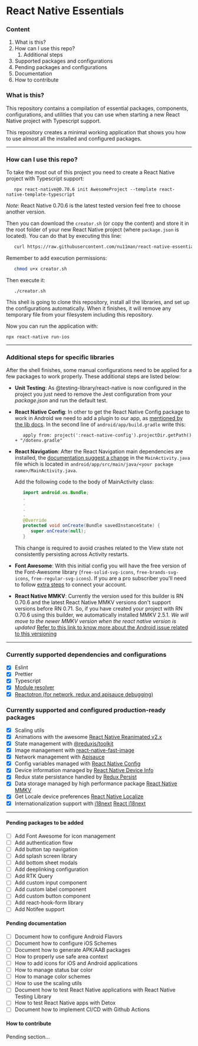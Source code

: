 # React Native Essentials

### Content
1. What is this?
2. How can I use this repo?
   1. Additional steps
3. Supported packages and configurations
4. Pending packages and configurations
5. Documentation
6. How to contribute

### What is this?
This repository contains a compilation of essential packages, components, configurations, and utilities that you can use when starting a new React Native project with Typescript support.

This repository creates a minimal working application that shows you how to use almost all the installed and configured packages.

---

### How can I use this repo?
To take the most out of this project you need to create a React Native project with Typescript support:

```shell
   npx react-native@0.70.6 init AwesomeProject --template react-native-template-typescript
```

*Note*: React Native 0.70.6 is the latest tested version feel free to choose another version.

Then you can download the `creator.sh` (or copy the content) and store it in the root folder of your new React Native project (where `package.json` is located). You can do that by executing this line:

```bash
   curl https://raw.githubusercontent.com/nu11man/react-native-essentials/main/creator.sh --output creator.sh
```

Remember to add execution permissions:

```bash
   chmod u+x creator.sh
```

Then execute it:

```
   ./creator.sh
```

This shell is going to clone this repository, install all the libraries, and set up the configurations automatically. When it finishes, it will remove any temporary file from your filesystem including this repository.

Now you can run the application with:

```
npx react-native run-ios
```

---

### Additional steps for specific libraries

After the shell finishes, some manual configurations need to be applied for a few packages to work properly. These additional steps are listed below:

- **Unit Testing**: As @testing-library/react-native is now configured in the project you just need to remove the Jest configuration from your _package.json_ and run the default test.

- **React Native Config**: In other to get the React Native Config package to work in Android we need to add a plugin to our app, as [mentioned by the lib docs](https://github.com/luggit/react-native-config#extra-step-for-android). In the second line of `android/app/build.gradle` write this:

   ```
      apply from: project(':react-native-config').projectDir.getPath() + "/dotenv.gradle"
   ```

- **React Navigation**: After the React Navigation main dependencies are installed, the [documentation suggest a change](https://reactnavigation.org/docs/getting-started/#installing-dependencies-into-a-bare-react-native-project) in the `MainActivity.java` file which is located in `android/app/src/main/java/<your package name>/MainActivity.java`.

   Add the following code to the body of MainActivity class:

   ```java
      import android.os.Bundle;
      .
      .
      .
      .
      @Override
      protected void onCreate(Bundle savedInstanceState) {
         super.onCreate(null);
      }
   ```
   This change is required to avoid crashes related to the View state not consistently persisting across Activity restarts.

- **Font Awesome**: With this initial config you will have the free version of the Font-Awesome library (`free-solid-svg-icons`, `free-brands-svg-icons`, `free-regular-svg-icons`). If you are a pro subscriber you'll need to follow [extra steps](https://fontawesome.com/docs/web/use-with/react-native) to connect your account.

- **React Native MMKV**: Currently the version used for this builder is RN 0.70.6 and the latest React Native MMKV versions don't support versions before RN 0.71. So, if you have created your project with RN 0.70.6 using this builder, we automatically installed MMKV 2.5.1. *We will move to the newer MMKV version when the react native version is updated* [Refer to this link to know more about the Android issue related to this versioning](https://github.com/mrousavy/react-native-mmkv/issues/500)
---

### Currently supported dependencies and configurations
- [x] Eslint
- [x] Prettier
- [x] Typescript
- [x] [Module resolver](https://www.npmjs.com/package/babel-plugin-module-resolver)
- [x] [Reactotron (for network, redux and apisauce debugging)](https://github.com/infinitered/reactotron)

### Currently supported and configured production-ready packages
- [x] Scaling utils
- [x] Animations with the awesome [React Native Reanimated v2.x](https://docs.swmansion.com/react-native-reanimated/)
- [x] State management with [@reduxjs/toolkit](https://redux-toolkit.js.org/)
- [x] Image management with [react-native-fast-image](https://github.com/DylanVann/react-native-fast-image)
- [x] Network management with [Apisauce](https://github.com/infinitered/apisauce)
- [x] Config variables managed with [React Native Config](https://github.com/luggit/react-native-config)
- [x] Device information managed by [React Native Device Info](https://github.com/react-native-device-info/react-native-device-info)
- [x] Redux state persistance handled by [Redux Persist](https://github.com/rt2zz/redux-persist)
- [x] Data storage managed by high performance package [React Native MMKV](https://github.com/mrousavy/react-native-mmkv)
- [x] Get Locale device preferences [React Native Localize](react-native-localize)
- [x] Internationalization support with [i18next](https://www.i18next.com/) [React i18next](https://react.i18next.com/)

---
#### Pending packages to be added
- [ ] Add Font Awesome for icon management
- [ ] Add authentication flow
- [ ] Add button tap navigation
- [ ] Add splash screen library
- [ ] Add bottom sheet modals
- [ ] Add deeplinking configuration
- [ ] Add RTK Query
- [ ] Add custom input component
- [ ] Add custom label component
- [ ] Add custom button component
- [ ] Add react-hook-form library
- [ ] Add Notifee support

#### Pending documentation
- [ ] Document how to configure Android Flavors
- [ ] Document how to configure iOS Schemes
- [ ] Document how to generate APK/AAB packages
- [ ] How to properly use safe area context
- [ ] How to add icons for iOS and Android applications
- [ ] How to manage status bar color
- [ ] How to manage color schemes
- [ ] How to use the scaling utils
- [ ] Document how to test React Native applications with React Native Testing Library
- [ ] How to test React Native apps with Detox
- [ ] Document how to implement CI/CD with Github Actions

#### How to contribute
Pending section...
